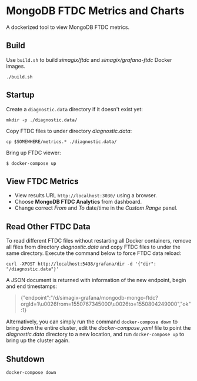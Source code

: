 # MongoDB FTDC Metrics and Charts
A dockerized tool to view MongoDB FTDC metrics.

## Build
Use `build.sh` to build *simagix/ftdc* and *simagix/grafana-ftdc* Docker images.

```
./build.sh
```

## Startup
Create a `diagnostic.data` directory if it doesn't exist yet:

```
mkdir -p ./diagnostic.data/
```

Copy FTDC files to under directory *diagnostic.data*:

```
cp $SOMEWHERE/metrics.* ./diagnostic.data/
```

Bring up FTDC viewer:

```
$ docker-compose up
```

## View FTDC Metrics

- View results URL `http://localhost:3030/` using a browser.
- Choose **MongoDB FTDC Analytics** from dashboard.
- Change correct *From* and *To* date/time in the *Custom Range* panel.

## Read Other FTDC Data
To read different FTDC files without restarting all Docker containers, remove all files from directory *diagnostic.data* and copy FTDC files to under the same directory.  Execute the command below to force FTDC data reload:

```
curl -XPOST http://localhost:5438/grafana/dir -d '{"dir": "/diagnostic.data"}'
```

A JSON document is returned with information of the new endpoint, begin and end timestamps:

> {"endpoint":"/d/simagix-grafana/mongodb-mongo-ftdc?orgId=1\u0026from=1550767345000\u0026to=1550804249000","ok":1}

Alternatively, you can simply run the command `docker-compose down` to bring down the entire cluster, edit the *docker-compose.yaml* file to point the *diagnostic.data* directory to a new location, and run `docker-compose up` to bring up the cluster again.

## Shutdown

```
docker-compose down
```

